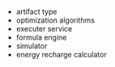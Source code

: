 - artifact type
- optimization algorithms
- executer service
- formula engine
- simulator
- energy recharge calculator